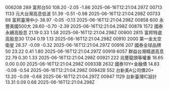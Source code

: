 006208	289	富邦台50	108.20	-2.05	-1.86	2025-06-16T12:21:04.297Z
00713	1133	元大台灣高息低波	51.39	-0.51	-0.98	2025-06-16T12:21:04.298Z
00733	68	富邦臺灣中小	38.97	-0.05	-0.13	2025-06-16T12:21:04.298Z
00858	600	永豐美國500大	28.60	-0.70	-2.39	2025-06-16T12:21:04.298Z
00878	1572	國泰永續高股息	21.19	0.33	1.58	2025-06-16T12:21:04.298Z
00900	2815	富邦特選高股息30	17.04	0.19	1.13	2025-06-16T12:21:04.298Z
00910	2000	第一金太空衛星	28.37	-0.09	-0.32	2025-06-16T12:21:04.297Z
00916	207	國泰全球品牌50	23.22	0.41	1.80	2025-06-16T12:21:04.297Z
00919	6057	群益台灣精選高息	22.79	0.30	1.33	2025-06-16T12:21:04.298Z
00921	222	兆豐龍頭等權重	18.65	0.00	0.00	2025-06-16T12:21:04.298Z
00933B	2632	國泰10Y+金融債	14.83	-0.08	-0.54	2025-06-16T12:21:04.298Z
00942B	552	台新美A公司債20+	13.20	-0.09	-0.68	2025-06-16T12:21:04.297Z
00947	1129	台新臺灣IC設計	13.31	0.09	0.68	2025-06-16T12:21:04.298Z